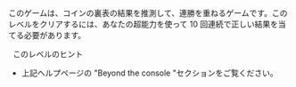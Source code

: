 このゲームは、コインの裏表の結果を推測して、連勝を重ねるゲームです。このレベルをクリアするには、あなたの超能力を使って 10 回連続で正しい結果を当てる必要があります。

&nbsp;
このレベルのヒント

- 上記ヘルプページの "Beyond the console "セクションをご覧ください。
